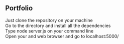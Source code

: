 ## Portfolio ##

Just clone the repository on your machine <br/>
Go to the directory and install all the dependencies<br/>
Type node server.js on your command line <br/>
Open your and web browser and go to localhost:5000/  <br/>

